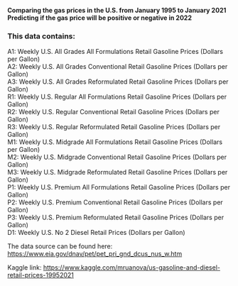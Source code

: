 
__Comparing the gas prices in the U.S. from January 1995 to January 2021__<br>
__Predicting if the gas price will be positive or negative in 2022__<br>

### This data contains: 
A1: Weekly U.S. All Grades All Formulations Retail Gasoline Prices (Dollars per Gallon)<br>
A2: Weekly U.S. All Grades Conventional Retail Gasoline Prices (Dollars per Gallon)<br>
A3: Weekly U.S. All Grades Reformulated Retail Gasoline Prices (Dollars per Gallon)<br>
R1: Weekly U.S. Regular All Formulations Retail Gasoline Prices (Dollars per Gallon)<br>
R2: Weekly U.S. Regular Conventional Retail Gasoline Prices (Dollars per Gallon)<br>
R3: Weekly U.S. Regular Reformulated Retail Gasoline Prices (Dollars per Gallon)<br>
M1: Weekly U.S. Midgrade All Formulations Retail Gasoline Prices (Dollars per Gallon)<br>
M2: Weekly U.S. Midgrade Conventional Retail Gasoline Prices (Dollars per Gallon)<br>
M3: Weekly U.S. Midgrade Reformulated Retail Gasoline Prices (Dollars per Gallon)<br>
P1: Weekly U.S. Premium All Formulations Retail Gasoline Prices (Dollars per Gallon)<br>
P2: Weekly U.S. Premium Conventional Retail Gasoline Prices (Dollars per Gallon)<br>
P3: Weekly U.S. Premium Reformulated Retail Gasoline Prices (Dollars per Gallon)<br>
D1: Weekly U.S. No 2 Diesel Retail Prices (Dollars per Gallon)<br>

The data source can be found here: https://www.eia.gov/dnav/pet/pet_pri_gnd_dcus_nus_w.htm

Kaggle link: https://www.kaggle.com/mruanova/us-gasoline-and-diesel-retail-prices-19952021
